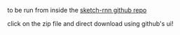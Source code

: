 to be run from inside the [sketch-rnn github repo](https://github.com/hardmaru/sketch-rnn)

click on the zip file and direct download using github's ui!
